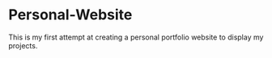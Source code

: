 # Personal-Website
This is my first attempt at creating a personal portfolio website to display my projects. 
